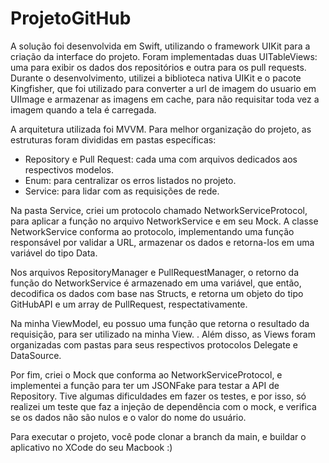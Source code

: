 # ProjetoGitHub


A solução foi desenvolvida em Swift, utilizando o framework UIKit para a criação da interface do projeto. Foram implementadas duas UITableViews: uma para exibir os dados dos repositórios e outra para os pull requests. Durante o desenvolvimento, utilizei a biblioteca nativa UIKit e o pacote Kingfisher, que foi utilizado para converter a url de imagem do usuario em UIImage e armazenar as  imagens em cache, para não requisitar toda vez a imagem quando a tela é carregada.

A arquitetura utilizada foi MVVM. Para melhor organização do projeto, as estruturas foram divididas em pastas específicas:

- Repository e Pull Request: cada uma com arquivos dedicados aos respectivos modelos.
- Enum: para centralizar os erros listados no projeto.
- Service: para lidar com as requisições de rede.
  
Na pasta Service, criei um protocolo chamado NetworkServiceProtocol, para aplicar a função no arquivo NetworkService e em seu Mock. A classe NetworkService conforma ao protocolo, implementando uma função responsável por validar a URL, armazenar os dados e retorna-los em uma variável do tipo Data.


Nos arquivos RepositoryManager e PullRequestManager, o retorno da função do NetworkService é armazenado em uma variável, que então, decodifica os dados com base nas Structs, e retorna um objeto do tipo GitHubAPI e um array de PullRequest, respectativamente.

Na minha ViewModel, eu possuo uma função que retorna o resultado da requisição, para ser utilizado na minha View. . Além disso, as Views foram organizadas com pastas para seus respectivos protocolos Delegate e DataSource.

Por fim, criei o Mock que conforma ao NetworkServiceProtocol, e implementei a função para ter um JSONFake para testar a API de Repository. Tive algumas dificuldades em fazer os testes, e por isso, só realizei um teste que faz a injeção de dependência com o mock, e verifica se os dados não são nulos e o valor do nome do usuário. 

Para executar o projeto, você pode clonar a branch da main, e buildar o aplicativo no XCode do seu Macbook :)
